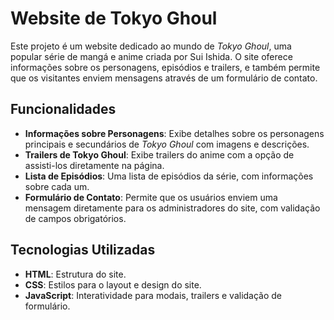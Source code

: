 # Website de Tokyo Ghoul

Este projeto é um website dedicado ao mundo de *Tokyo Ghoul*, uma popular série de mangá e anime criada por Sui Ishida. O site oferece informações sobre os personagens, episódios e trailers, e também permite que os visitantes enviem mensagens através de um formulário de contato.

## Funcionalidades

- **Informações sobre Personagens**: Exibe detalhes sobre os personagens principais e secundários de *Tokyo Ghoul* com imagens e descrições.
- **Trailers de Tokyo Ghoul**: Exibe trailers do anime com a opção de assisti-los diretamente na página.
- **Lista de Episódios**: Uma lista de episódios da série, com informações sobre cada um.
- **Formulário de Contato**: Permite que os usuários enviem uma mensagem diretamente para os administradores do site, com validação de campos obrigatórios.

## Tecnologias Utilizadas

- **HTML**: Estrutura do site.
- **CSS**: Estilos para o layout e design do site.
- **JavaScript**: Interatividade para modais, trailers e validação de formulário.
